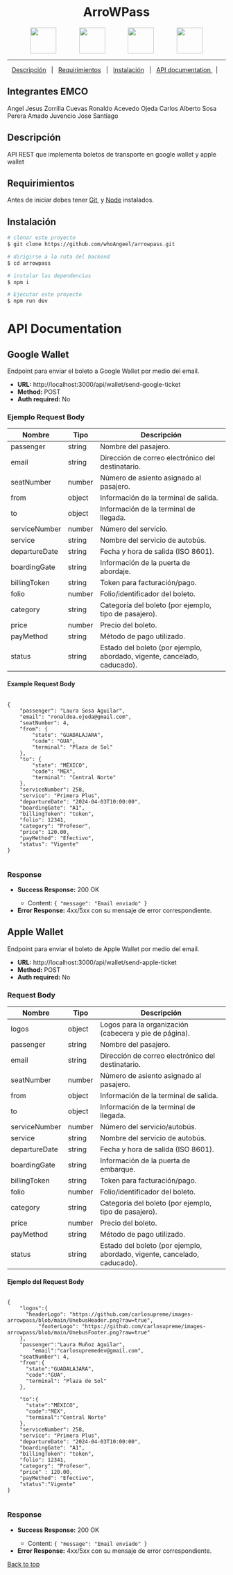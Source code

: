 <div align="center" id="top"> 
  <!-- <img src="/src/assets/SL.png" alt="{{app_name}}" width="80"/> -->

  <!-- &#xa0; -->

  <!-- <a href="https://{{app_url}}.netlify.app">Demo</a> -->
</div>

<h1 align="center">ArroWPass</h1>

<p align="center" style="display:flex; justify-content:space-evenly;">
  <img width="60"  src="https://cdn.jsdelivr.net/gh/devicons/devicon/icons/express/express-original.svg" />
  <img width="60" src="https://cdn.jsdelivr.net/gh/devicons/devicon/icons/nodejs/nodejs-original.svg" />
<img width="60" src="https://cdn.jsdelivr.net/gh/devicons/devicon/icons/javascript/javascript-original.svg" />
<img width="60" src="https://cdn.jsdelivr.net/gh/devicons/devicon@latest/icons/react/react-original.svg" />

 <!-- <img width="60" src="https://cdn.jsdelivr.net/gh/devicons/devicon/icons/postgresql/postgresql-original.svg" />
 <img width="60" src="https://cdn.jsdelivr.net/gh/devicons/devicon/icons/sequelize/sequelize-original.svg" />
<img width="60" src="https://cdn.jsdelivr.net/gh/devicons/devicon/icons/docker/docker-original.svg"/> -->

</p>

<hr>

<p align="center">
  <a href="#descripción">Descripción</a> &#xa0; | &#xa0; 
  <a href="#Requirimientos">Requirimientos</a> &#xa0; | &#xa0; 
  <a href="#Instalación">Instalación</a>  &#xa0; | &#xa0; 
  <a href="#api">API documentation </a> &#xa0; | &#xa0; 
</p>

## Integrantes EMCO

Angel Jesus Zorrilla Cuevas
Ronaldo Acevedo Ojeda
Carlos Alberto Sosa Perera
Amado Juvencio Jose Santiago

## Descripción

API REST que implementa boletos de transporte en google wallet y apple wallet

## Requirimientos

Antes de iniciar debes tener [Git](https://git-scm.com), y [Node](https://nodejs.org/en/) instalados.

## Instalación

```bash
# clonar este proyecto
$ git clone https://github.com/whoAngeel/arrowpass.git

# dirigirse a la ruta del backend
$ cd arrowpass

# instalar las dependencias
$ npm i

# Ejecutar este proyecto
$ npm run dev

```

# API Documentation

<h2>Google Wallet</h2>

<p>Endpoint para enviar el boleto a Google Wallet por medio del email.</p>

<ul>
    <li><strong>URL:</strong> http://localhost:3000/api/wallet/send-google-ticket</li>
    <li><strong>Method:</strong> POST</li>
    <li><strong>Auth required:</strong> No</li>
</ul>

<h3>Ejemplo Request Body</h3>

<table>
    <thead>
        <tr>
            <th>Nombre</th>
            <th>Tipo</th>
            <th>Descripción</th>
        </tr>
    </thead>
    <tbody>
        <tr>
            <td>passenger</td>
            <td>string</td>
            <td>Nombre del pasajero.</td>
        </tr>
        <tr>
            <td>email</td>
            <td>string</td>
            <td>Dirección de correo electrónico del destinatario.</td>
        </tr>
        <tr>
            <td>seatNumber</td>
            <td>number</td>
            <td>Número de asiento asignado al pasajero.</td>
        </tr>
        <tr>
            <td>from</td>
            <td>object</td>
            <td>Información de la terminal de salida.</td>
        </tr>
        <tr>
            <td>to</td>
            <td>object</td>
            <td>Información de la terminal de llegada.</td>
        </tr>
        <tr>
            <td>serviceNumber</td>
            <td>number</td>
            <td>Número del servicio.</td>
        </tr>
        <tr>
            <td>service</td>
            <td>string</td>
            <td>Nombre del servicio de autobús.</td>
        </tr>
        <tr>
            <td>departureDate</td>
            <td>string</td>
            <td>Fecha y hora de salida (ISO 8601).</td>
        </tr>
        <tr>
            <td>boardingGate</td>
            <td>string</td>
            <td>Información de la puerta de abordaje.</td>
        </tr>
        <tr>
            <td>billingToken</td>
            <td>string</td>
            <td>Token para facturación/pago.</td>
        </tr>
        <tr>
            <td>folio</td>
            <td>number</td>
            <td>Folio/identificador del boleto.</td>
        </tr>
        <tr>
    <td>category</td>
    <td>string</td>
    <td>Categoría del boleto (por ejemplo, tipo de pasajero).</td>
</tr>
    <tr>
        <td>price</td>
        <td>number</td>
        <td>Precio del boleto.</td>
    </tr>
    <tr>
        <td>payMethod</td>
        <td>string</td>
        <td>Método de pago utilizado.</td>
    </tr>
    <tr>
        <td>status</td>
        <td>string</td>
        <td>Estado del boleto (por ejemplo, abordado, vigente, cancelado, caducado).</td>
    </tr>

</table>

<h4>Example Request Body</h4>

<pre>
<code>
{
    "passenger": "Laura Sosa Aguilar",
    "email": "ronaldoa.ojeda@gmail.com",
    "seatNumber": 4,
    "from": {
        "state": "GUADALAJARA",
        "code": "GUA",
        "terminal": "Plaza de Sol"
    },
    "to": {
        "state": "MÉXICO",
        "code": "MEX",
        "terminal": "Central Norte"
    },
    "serviceNumber": 258,
    "service": "Primera Plus",
    "departureDate": "2024-04-03T10:00:00",
    "boardingGate": "A1",
    "billingToken": "token",
    "folio": 12341,
    "category": "Profesor",
    "price": 120.00,
    "payMethod": "Efectivo",
    "status": "Vigente"
}
</code>
</pre>

<h3>Response</h3>

<ul>
    <li><strong>Success Response:</strong> 200 OK</li>
    <ul>
        <li>Content: <code>{ "message": "Email enviado" }</code></li>
    </ul>
    <li><strong>Error Response:</strong> 4xx/5xx con su mensaje de error correspondiente.</li>
</ul>
</pre>
</pre>
<h2>Apple Wallet</h2>

<p>Endpoint para enviar el boleto de Apple Wallet por medio del email.</p>

<ul>
    <li><strong>URL:</strong> http://localhost:3000/api/wallet/send-apple-ticket</li>
    <li><strong>Method:</strong> POST</li>
    <li><strong>Auth required:</strong> No</li>
</ul>

<h3>Request Body</h3>

 <table>
        <thead>
            <tr>
                <th>Nombre</th>
                <th>Tipo</th>
                <th>Descripción</th>
            </tr>
        </thead>
        <tbody>
            <tr>
                <td>logos</td>
                <td>object</td>
                <td>Logos para la organización (cabecera y pie de página).</td>
            </tr>
            <tr>
                <td>passenger</td>
                <td>string</td>
                <td>Nombre del pasajero.</td>
            </tr>
            <tr>
                <td>email</td>
                <td>string</td>
                <td>Dirección de correo electrónico del destinatario.</td>
            </tr>
            <tr>
                <td>seatNumber</td>
                <td>number</td>
                <td>Número de asiento asignado al pasajero.</td>
            </tr>
            <tr>
                <td>from</td>
                <td>object</td>
                <td>Información de la terminal de salida.</td>
            </tr>
            <tr>
                <td>to</td>
                <td>object</td>
                <td>Información de la terminal de llegada.</td>
            </tr>
            <tr>
                <td>serviceNumber</td>
                <td>number</td>
                <td>Número del servicio/autobús.</td>
            </tr>
            <tr>
                <td>service</td>
                <td>string</td>
                <td>Nombre del servicio de autobús.</td>
            </tr>
            <tr>
                <td>departureDate</td>
                <td>string</td>
                <td>Fecha y hora de salida (ISO 8601).</td>
            </tr>
            <tr>
                <td>boardingGate</td>
                <td>string</td>
                <td>Información de la puerta de embarque.</td>
            </tr>
            <tr>
                <td>billingToken</td>
                <td>string</td>
                <td>Token para facturación/pago.</td>
            </tr>
            <tr>
                <td>folio</td>
                <td>number</td>
                <td>Folio/identificador del boleto.</td>
            </tr>
            <tr>
                <td>category</td>
                <td>string</td>
                <td>Categoría del boleto (por ejemplo, tipo de pasajero).</td>
            </tr>
            <tr>
                <td>price</td>
                <td>number</td>
                <td>Precio del boleto.</td>
            </tr>
            <tr>
                <td>payMethod</td>
                <td>string</td>
                <td>Método de pago utilizado.</td>
            </tr>
             <tr>
        <td>status</td>
        <td>string</td>
        <td>Estado del boleto (por ejemplo, abordado, vigente, cancelado, caducado).</td>
    </tr>

</tbody>
</table>

<h4>Ejemplo del Request Body</h4>

<pre>
<code>
{
    "logos":{
      "headerLogo": "https://github.com/carlosupreme/images-arrowpass/blob/main/UnebusHeader.png?raw=true",
		  "footerLogo": "https://github.com/carlosupreme/images-arrowpass/blob/main/UnebusFooter.png?raw=true"
    },
    "passenger":"Laura Muñoz Aguilar",
		"email":"carlosupremedev@gmail.com", 
    "seatNumber": 4,
    "from":{
      "state":"GUADALAJARA",
      "code":"GUA",
      "terminal": "Plaza de Sol"
    },
    
    "to":{
      "state":"MÉXICO",
      "code":"MEX",
      "terminal":"Central Norte"
    },
    "serviceNumber": 258,
    "service": "Primera Plus",
    "departureDate": "2024-04-03T10:00:00",
    "boardingGate": "A1",
    "billingToken": "token",
    "folio": 12341,
    "category": "Profesor",
    "price" : 120.00,
    "payMethod": "Efectivo",
    "status":"Vigente"
}
</code>
</pre>
<h3>Response</h3>

<ul>
    <li><strong>Success Response:</strong> 200 OK</li>
    <ul>
        <li>Content: <code>{ "message": "Email enviado" }</code></li>
    </ul>
    <li><strong>Error Response:</strong> 4xx/5xx con su mensaje de error correspondiente.</li>
</ul>

<a href="#top">Back to top</a>
